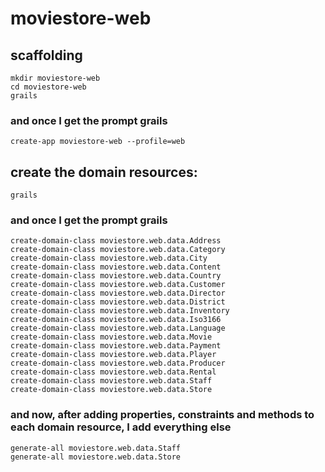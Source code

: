 # moviestore-web

## scaffolding
```
mkdir moviestore-web
cd moviestore-web
grails
```
### and once I get the prompt grails
```
create-app moviestore-web --profile=web
```

## create the domain resources:
```
grails
```
### and once I get the prompt grails
```
create-domain-class moviestore.web.data.Address
create-domain-class moviestore.web.data.Category
create-domain-class moviestore.web.data.City
create-domain-class moviestore.web.data.Content
create-domain-class moviestore.web.data.Country
create-domain-class moviestore.web.data.Customer
create-domain-class moviestore.web.data.Director
create-domain-class moviestore.web.data.District
create-domain-class moviestore.web.data.Inventory
create-domain-class moviestore.web.data.Iso3166
create-domain-class moviestore.web.data.Language
create-domain-class moviestore.web.data.Movie
create-domain-class moviestore.web.data.Payment
create-domain-class moviestore.web.data.Player
create-domain-class moviestore.web.data.Producer
create-domain-class moviestore.web.data.Rental
create-domain-class moviestore.web.data.Staff
create-domain-class moviestore.web.data.Store
```

### and now, after adding properties, constraints and methods to each domain resource, I add everything else
```
generate-all moviestore.web.data.Staff
generate-all moviestore.web.data.Store
```
